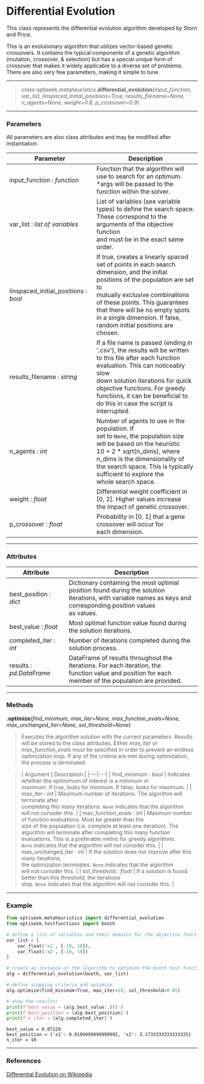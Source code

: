 # Differential Evolution

This class represents the differential evolution algorithm developed by Storn and Price. 

This is an evolutionary algorithm that utilizes vector-based genetic crossovers. It contains the typical components of a genetic algorithm (mutation, crossover, & selection)
but has a special unique form of crossover that makes it widely applicable to a diverse set of problems. There are also very few parameters, making it simple to tune.

---

> *class* optiseek.metaheuristics.**differential_evolution**(*input_function, var_list, linspaced_initial_positions=True, results_filename=None, n_agents=None, weight=0.8, p_crossover=0.9*)

---

### Parameters

All parameters are also class attributes and may be modified after instantiation.

| Parameter | Description |
|---|---|
| input_function : *function* | Function that the algorithm will use to search for an optimum.<br/> \*args will be passed to the function within the solver. |
| var_list : *list of variables* | List of variables (see variable types) to define the search space.<br/> These correspond to the arguments of the objective function<br/> and must be in the exact same order. |
| linspaced_initial_positions : *bool* | If true, creates a linearly spaced set of points in each search<br/> dimension, and the initial positions of the population are set to<br/> mutually exclusive combinations of these points. This guarantees<br/> that there will be no empty spots in a single dimension. If false,<br/> random initial positions are chosen. |
| results_filename : *string* | If a file name is passed (ending in '.csv'), the results will be written<br/> to this file after each function evaluation. This can noticeably slow<br/> down solution iterations for quick objective functions. For greedy<br/> functions, it can be beneficial to do this in case the script is<br/> interrupted. |
| n_agents : *int* | Number of agents to use in the population. If<br/> set to `None`, the population size will be based on the heuristic<br/> 10 + 2 \* sqrt(n_dims), where n_dims is the dimensionality of<br/> the search space. This is typically sufficient to explore the<br/> whole search space. |
| weight : *float* | Differential weight coefficient in [0, 2]. Higher values increase<br/> the impact of genetic crossover. |
| p_crossover : *float* | Probability in [0, 1] that a gene crossover will occur for<br/> each dimension. |

---

### Attributes

| Attribute | Description |
|---|---|
| best_position : *dict* | Dictionary containing the most optimal position found during the solution<br/> iterations, with variable names as keys and corresponding position values<br/> as values. |
| best_value : *float* | Most optimal function value found during the solution iterations. |
| completed_iter : *int* | Number of iterations completed during the solution process. |
| results : *pd.DataFrame* | DataFrame of results throughout the iterations. For each iteration, the<br/> function value and position for each member of the population are provided. |

---

### Methods

**.optimize**(*find_minimum, max_iter=None, max_function_evals=None, max_unchanged_iter=None, sol_threshold=None*)
	
> Executes the algorithm solution with the current parameters. 
Results will be stored to the class attributes. 
Either *max_iter* or *max_function_evals* must be specified in order to prevent an endless optimization loop.
If any of the criteria are met during optimization, the process is terminated.

> | Argument | Description |
|---|---|
| find_minimum : *bool* | Indicates whether the optimimum of interest is a minimum or<br/> maximum. If true, looks for minimum. If false, looks for maximum. |
| max_iter : *int* | Maximum number of iterations. The algorithm will terminate after<br/> completing this many iterations. `None` indicates that the algorithm<br/> will not consider this. |
| max_function_evals : *int* | Maximum number of function evaluations. Must be greater than the<br/> size of the population (i.e. complete at least one iteration). The<br/> algorithm will terminate after completing this many function<br/> evaluations. This is a preferable metric for greedy algorithms. <br/>`None` indicates that the algorithm will not consider this. |
| max_unchanged_iter : *int* | If the solution does not improve after this many iterations,<br/> the optimization terminates. `None` indicates that the algorithm<br/> will not consider this. |
| sol_threshold : *float* | If a solution is found better than this threshold, the iterations<br/> stop. `None` indicates that the algorithm will not consider this. |

---

### Example

```python
from optiseek.metaheuristics import differential_evolution
from optiseek.testfunctions import booth

# define a list of variables and their domains for the objective function
var_list = [
	var_float('x1', [-10, 10]),
	var_float('x2', [-10, 10])
]	

# create an instance of the algorithm to optimize the booth test function and set its parameters
alg = differential_evolution(booth, var_list)

# define stopping criteria and optimize
alg.optimize(find_minimum=True, max_iter=10, sol_threshold=0.05)

# show the results!
print(f'best_value = {alg.best_value:.5f}')
print(f'best_position = {alg.best_position}')
print(f'n_iter = {alg.completed_iter}')
```

```profile
best_value = 0.07129
best_position = {'x1': 0.9199999999999992, 'x2': 3.1733333333333325}
n_iter = 10
```

---

### References

[Differential Evolution on Wikipedia](https://en.wikipedia.org/wiki/Differential_evolution)